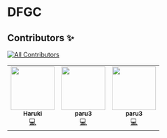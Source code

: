 # DFGC


## Contributors ✨
<!-- ALL-CONTRIBUTORS-BADGE:START - Do not remove or modify this section -->
[![All Contributors](https://img.shields.io/badge/all_contributors-3-orange.svg?style=flat-square)](#contributors-)
<!-- ALL-CONTRIBUTORS-BADGE:END -->

<table>
  <tr>
    <td align="center"><a href="https://github.com/haruketh"><img src="https://avatars.githubusercontent.com/u/31604703?v=4?s=100" width="100px;" alt=""/><br /><sub><b>Haruki</b></sub></a><br /><a href="https://github.com/haruketh/haruk.xyz/commits?author=haruketh" title="Code">💻</a></td>
    <td align="center"><a href="https://github.com/paru3"><img src="https://avatars.githubusercontent.com/u/87969658?v=4?s=100" width="100px;" alt=""/><br /><sub><b>paru3</b></sub></a><br /><a href="#" title="Code">💻</a></td>
    <td align="center"><a href="https://github.com/VitalikButerinDEV"><img src="https://avatars.githubusercontent.com/u/38020049?v=4?s=100" width="100px;" alt=""/><br /><sub><b>paru3</b></sub></a><br /><a href="#" title="Code">💻</a></td>
  </tr>
</table>
